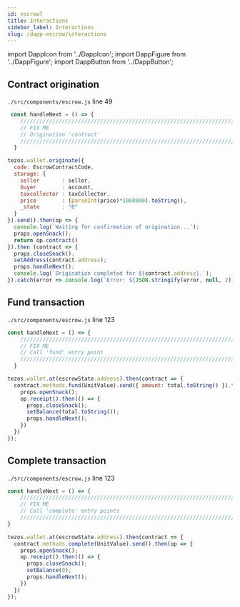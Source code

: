 ```yaml
---
id: escrow7
title: Interactions
sidebar_label: Interactions
slug: /dapp-escrow/interactions
---
```


import DappIcon from '../DappIcon';
import DappFigure from '../DappFigure';
import DappButton from '../DappButton';


## Contract origination

`./src/components/escrow.js` line 49

```js
 const handleNext = () => {
    ///////////////////////////////////////////////////////////////////////////
    // FIX ME
    // Origination 'contract'
    ///////////////////////////////////////////////////////////////////////////
  }
```

```js
tezos.wallet.originate({
  code: EscrowContractCode,
  storage: {
    seller       : seller,
    buyer        : account,
    taxcollector : taxCollector,
    price        : (parseInt(price)*1000000).toString(),
    _state       : "0"
  }
}).send().then(op => {
  console.log(`Waiting for confirmation of origination...`);
  props.openSnack();
  return op.contract()
}).then (contract => {
  props.closeSnack();
  setAddress(contract.address);
  props.handleNext();
  console.log(`Origination completed for ${contract.address}.`);
}).catch(error => console.log(`Error: ${JSON.stringify(error, null, 2)}`));
```


## Fund transaction

`./src/components/escrow.js` line 123

```js
const handleNext = () => {
    ///////////////////////////////////////////////////////////////////////////
    // FIX ME
    // Call 'fund' entry point
    ///////////////////////////////////////////////////////////////////////////
  }
```

```js
tezos.wallet.at(escrowState.address).then(contract => {
  contract.methods.fund(UnitValue).send({ amount: total.toString() }).then(op => {
    props.openSnack();
    op.receipt().then(() => {
      props.closeSnack();
      setBalance(total.toString());
      props.handleNext();
    })
  })
});
```
## Complete transaction

`./src/components/escrow.js` line 123

```js
const handleNext = () => {
    ///////////////////////////////////////////////////////////////////////////
    // FIX ME
    // Call 'complete' entry points
    ///////////////////////////////////////////////////////////////////////////
}
```

```js
tezos.wallet.at(escrowState.address).then(contract => {
  contract.methods.complete(UnitValue).send().then(op => {
    props.openSnack();
    op.receipt().then(() => {
      props.closeSnack();
      setBalance(0);
      props.handleNext();
    })
  })
});
```

